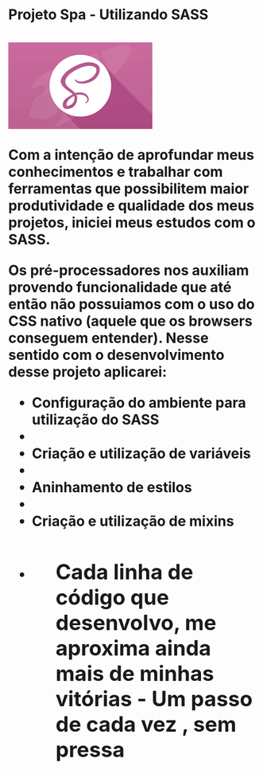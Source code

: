 <h1>Projeto Spa - Utilizando SASS<h1>
<img src="./imagemSASS.png">
<p>Com a intenção de aprofundar meus conhecimentos e trabalhar com ferramentas que possibilitem maior produtividade e qualidade dos meus projetos, iniciei meus estudos com o SASS.</p>
<p> Os pré-processadores nos auxiliam provendo funcionalidade que até então não possuiamos com o uso do CSS nativo (aquele que os browsers conseguem entender). Nesse sentido com o desenvolvimento desse projeto aplicarei:</p>

<ul>
<li>Configuração do ambiente para utilização do SASS<li>
<li>Criação e utilização de variáveis<li>
<li>Aninhamento de estilos<li>
<li>Criação e utilização de mixins<li>
<ul>

<h2>Cada linha de código que desenvolvo, me aproxima ainda mais de minhas vitórias - Um passo de cada vez , sem pressa</h2>